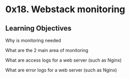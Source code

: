 # 0x18. Webstack monitoring

## Learning Objectives

Why is monitoring needed

What are the 2 main area of monitoring

What are access logs for a web server (such as Nginx)

What are error logs for a web server (such as Nginx)
